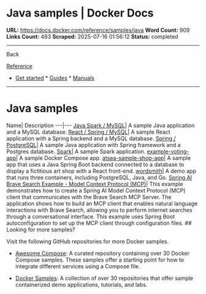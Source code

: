# Java samples | Docker Docs

**URL:** https://docs.docker.com/reference/samples/java
**Word Count:** 909
**Links Count:** 483
**Scraped:** 2025-07-16 01:56:12
**Status:** completed

---

Back

[Reference](https://docs.docker.com/reference/)

  * [Get started](https://docs.docker.com/get-started/)   * [Guides](https://docs.docker.com/guides/)   * [Manuals](https://docs.docker.com/manuals/)

* * *

# Java samples

Name| Description   ---|---   [Java Spark / MySQL](https://github.com/docker/awesome-compose/tree/master/sparkjava-mysql)| A sample Java application and a MySQL database.   [React / Spring / MySQL](https://github.com/docker/awesome-compose/tree/master/react-java-mysql)| A sample React application with a Spring backend and a MySQL database.   [Spring / PostgreSQL](https://github.com/docker/awesome-compose/tree/master/spring-postgres)| A sample Java application with Spring framework and a Postgres database.   [Spark](https://github.com/docker/awesome-compose/tree/master/sparkjava)| A sample Spark application.   [example-voting-app](https://github.com/dockersamples/example-voting-app)| A sample Docker Compose app.   [atsea-sample-shop-app](https://github.com/dockersamples/atsea-sample-shop-app)| A sample app that uses a Java Spring Boot backend connected to a database to display a fictitious art shop with a React front-end.   [wordsmith](https://github.com/dockersamples/wordsmith)| A demo app that runs three containers, including PostgreSQL, Java, and Go.   [Spring AI Brave Search Example - Model Context Protocol \(MCP\)](https://github.com/docker/compose-for-agents/tree/main/spring-ai)| This example demonstrates how to create a Spring AI Model Context Protocol \(MCP\) client that communicates with the Brave Search MCP Server. The application shows how to build an MCP client that enables natural language interactions with Brave Search, allowing you to perform internet searches through a conversational interface. This example uses Spring Boot autoconfiguration to set up the MCP client through configuration files.      ## Looking for more samples?

Visit the following GitHub repositories for more Docker samples.

  * [Awesome Compose](https://github.com/docker/awesome-compose): A curated repository containing over 30 Docker Compose samples. These samples offer a starting point for how to integrate different services using a Compose file.

  * [Docker Samples](https://github.com/dockersamples?q=&type=all&language=&sort=stargazers): A collection of over 30 repositories that offer sample containerized demo applications, tutorials, and labs.